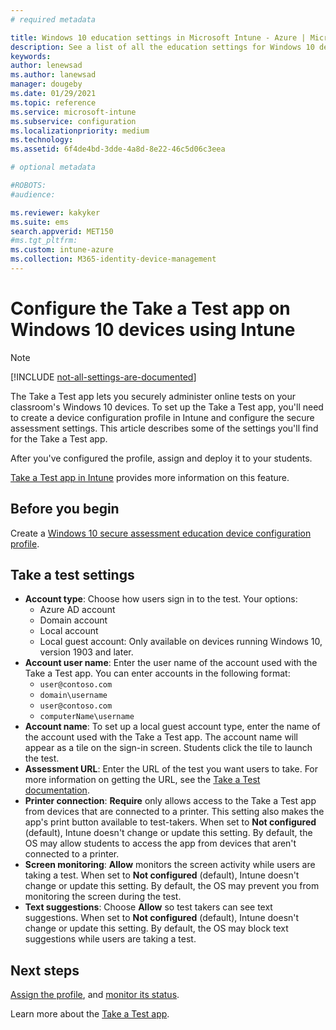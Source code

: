 ```yaml
---
# required metadata

title: Windows 10 education settings in Microsoft Intune - Azure | Microsoft Docs
description: See a list of all the education settings for Windows 10 devices. Use these settings in a device configuration profile with the Take a Test app, choose how users or students sign in, monitor the screen during the test, and more in Intune.
keywords:
author: lenewsad
ms.author: lanewsad
manager: dougeby
ms.date: 01/29/2021
ms.topic: reference
ms.service: microsoft-intune
ms.subservice: configuration
ms.localizationpriority: medium
ms.technology:
ms.assetid: 6f4de4bd-3dde-4a8d-8e22-46c5d06c3eea

# optional metadata

#ROBOTS:
#audience:

ms.reviewer: kakyker  
ms.suite: ems
search.appverid: MET150
#ms.tgt_pltfrm:
ms.custom: intune-azure
ms.collection: M365-identity-device-management
---
```


# Configure the Take a Test app on Windows 10 devices using Intune

> [!NOTE]
> [!INCLUDE [not-all-settings-are-documented](../includes/not-all-settings-are-documented.md)]

The Take a Test app lets you securely administer online tests on your classroom's Windows 10 devices. To set up the Take a Test app, you'll need to create a device configuration profile in Intune and configure the secure assessment settings. This article describes some of the settings you'll find for the Take a Test app.

After you've configured the profile, assign and deploy it to your students. 

[Take a Test app in Intune](education-settings-configure.md) provides more information on this feature.

## Before you begin

Create a [Windows 10 secure assessment education device configuration profile](education-settings-configure.md#create-a-device-profile).

## Take a test settings

- **Account type**: Choose how users sign in to the test. Your options:
  - Azure AD account
  - Domain account
  - Local account
  - Local guest account: Only available on devices running Windows 10, version 1903 and later.
- **Account user name**: Enter the user name of the account used with the Take a Test app. You can enter accounts in the following format:
  - `user@contoso.com`
  - `domain\username`
  - `user@contoso.com`
  - `computerName\username`
- **Account name**: To set up a local guest account type, enter the name of the account used with the Take a Test app. The account name will appear as a tile on the sign-in screen. Students click the tile to launch the test.​  
- **Assessment URL**: Enter the URL of the test you want users to take. For more information on getting the URL, see the [Take a Test documentation](/education/windows/take-tests-in-windows-10).
- **Printer connection**: **Require** only allows access to the Take a Test app from devices that are connected to a printer. This setting also makes the app's print button available to test-takers. When set to **Not configured** (default), Intune doesn't change or update this setting. By default, the OS may allow students to access the app from devices that aren't connected to a printer.​  
- **Screen monitoring**: **Allow** monitors the screen activity while users are taking a test. When set to **Not configured** (default), Intune doesn't change or update this setting. By default, the OS may prevent you from monitoring the screen during the test.
- **Text suggestions**: Choose **Allow** so test takers can see text suggestions. When set to **Not configured** (default), Intune doesn't change or update this setting. By default, the OS may block text suggestions while users are taking a test.

## Next steps

[Assign the profile](device-profile-assign.md), and [monitor its status](device-profile-monitor.md).

Learn more about the [Take a Test app](education-settings-configure.md).